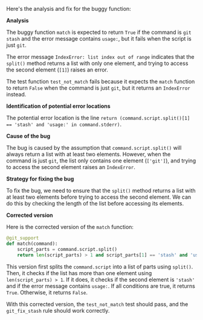 Here's the analysis and fix for the buggy function:

**Analysis**

The buggy function `match` is expected to return `True` if the command is `git stash` and the error message contains `usage:`, but it fails when the script is just `git`.

The error message `IndexError: list index out of range` indicates that the `split()` method returns a list with only one element, and trying to access the second element (`[1]`) raises an error.

The test function `test_not_match` fails because it expects the `match` function to return `False` when the command is just `git`, but it returns an `IndexError` instead.

**Identification of potential error locations**

The potential error location is the line `return (command.script.split()[1] == 'stash' and 'usage:' in command.stderr)`.

**Cause of the bug**

The bug is caused by the assumption that `command.script.split()` will always return a list with at least two elements. However, when the command is just `git`, the list only contains one element (`['git']`), and trying to access the second element raises an `IndexError`.

**Strategy for fixing the bug**

To fix the bug, we need to ensure that the `split()` method returns a list with at least two elements before trying to access the second element. We can do this by checking the length of the list before accessing its elements.

**Corrected version**

Here is the corrected version of the `match` function:
```python
@git_support
def match(command):
    script_parts = command.script.split()
    return len(script_parts) > 1 and script_parts[1] == 'stash' and 'usage:' in command.stderr
```
This version first splits the `command.script` into a list of parts using `split()`. Then, it checks if the list has more than one element using `len(script_parts) > 1`. If it does, it checks if the second element is `'stash'` and if the error message contains `usage:`. If all conditions are true, it returns `True`. Otherwise, it returns `False`.

With this corrected version, the `test_not_match` test should pass, and the `git_fix_stash` rule should work correctly.